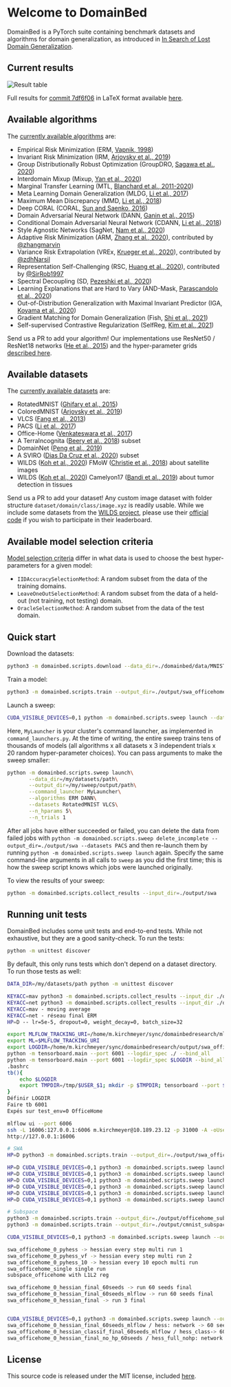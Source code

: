 # Welcome to DomainBed

DomainBed is a PyTorch suite containing benchmark datasets and algorithms for domain generalization, as introduced in [In Search of Lost Domain Generalization](https://arxiv.org/abs/2007.01434).

## Current results

![Result table](domainbed/results/2020_10_06_7df6f06/results.png)

Full results for [commit 7df6f06](https://github.com/facebookresearch/DomainBed/tree/7df6f06a6f9062284812a3f174c306218932c5e4) in LaTeX format available [here](domainbed/results/2020_10_06_7df6f06/results.tex).

## Available algorithms

The [currently available algorithms](domainbed/algorithms.py) are:

* Empirical Risk Minimization (ERM, [Vapnik, 1998](https://www.wiley.com/en-fr/Statistical+Learning+Theory-p-9780471030034))
* Invariant Risk Minimization (IRM, [Arjovsky et al., 2019](https://arxiv.org/abs/1907.02893))
* Group Distributionally Robust Optimization (GroupDRO, [Sagawa et al., 2020](https://arxiv.org/abs/1911.08731))
* Interdomain Mixup (Mixup, [Yan et al., 2020](https://arxiv.org/abs/2001.00677))
* Marginal Transfer Learning (MTL, [Blanchard et al., 2011-2020](https://arxiv.org/abs/1711.07910))
* Meta Learning Domain Generalization (MLDG, [Li et al., 2017](https://arxiv.org/abs/1710.03463))
* Maximum Mean Discrepancy (MMD, [Li et al., 2018](https://openaccess.thecvf.com/content_cvpr_2018/papers/Li_Domain_Generalization_With_CVPR_2018_paper.pdf))
* Deep CORAL (CORAL, [Sun and Saenko, 2016](https://arxiv.org/abs/1607.01719))
* Domain Adversarial Neural Network (DANN, [Ganin et al., 2015](https://arxiv.org/abs/1505.07818))
* Conditional Domain Adversarial Neural Network (CDANN, [Li et al., 2018](https://openaccess.thecvf.com/content_ECCV_2018/papers/Ya_Li_Deep_Domain_Generalization_ECCV_2018_paper.pdf))
* Style Agnostic Networks (SagNet, [Nam et al., 2020](https://arxiv.org/abs/1910.11645))
* Adaptive Risk Minimization (ARM, [Zhang et al., 2020](https://arxiv.org/abs/2007.02931)), contributed by [@zhangmarvin](https://github.com/zhangmarvin)
* Variance Risk Extrapolation (VREx, [Krueger et al., 2020](https://arxiv.org/abs/2003.00688)), contributed by [@zdhNarsil](https://github.com/zdhNarsil)
* Representation Self-Challenging (RSC, [Huang et al., 2020](https://arxiv.org/abs/2007.02454)), contributed by [@SirRob1997](https://github.com/SirRob1997)
* Spectral Decoupling (SD, [Pezeshki et al., 2020](https://arxiv.org/abs/2011.09468))
* Learning Explanations that are Hard to Vary (AND-Mask, [Parascandolo et al., 2020](https://arxiv.org/abs/2009.00329))
* Out-of-Distribution Generalization with Maximal Invariant Predictor (IGA, [Koyama et al., 2020](https://arxiv.org/abs/2008.01883))
* Gradient Matching for Domain Generalization (Fish, [Shi et al., 2021](https://arxiv.org/pdf/2104.09937.pdf))
* Self-supervised Contrastive Regularization (SelfReg, [Kim et al., 2021](https://arxiv.org/abs/2104.09841))

Send us a PR to add your algorithm! Our implementations use ResNet50 / ResNet18 networks ([He et al., 2015](https://arxiv.org/abs/1512.03385)) and the hyper-parameter grids [described here](domainbed/hparams_registry.py).

## Available datasets

The [currently available datasets](domainbed/datasets.py) are:

* RotatedMNIST ([Ghifary et al., 2015](https://arxiv.org/abs/1508.07680))
* ColoredMNIST ([Arjovsky et al., 2019](https://arxiv.org/abs/1907.02893))
* VLCS  ([Fang et al., 2013](https://openaccess.thecvf.com/content_iccv_2013/papers/Fang_Unbiased_Metric_Learning_2013_ICCV_paper.pdf))
* PACS ([Li et al., 2017](https://arxiv.org/abs/1710.03077))
* Office-Home ([Venkateswara et al., 2017](https://arxiv.org/abs/1706.07522))
* A TerraIncognita ([Beery et al., 2018](https://arxiv.org/abs/1807.04975)) subset
* DomainNet ([Peng et al., 2019](http://ai.bu.edu/M3SDA/))
* A SVIRO ([Dias Da Cruz et al., 2020](https://arxiv.org/abs/2001.03483)) subset
* WILDS ([Koh et al., 2020](https://arxiv.org/abs/2012.07421)) FMoW ([Christie et al., 2018](https://arxiv.org/abs/1711.07846)) about satellite images
* WILDS ([Koh et al., 2020](https://arxiv.org/abs/2012.07421)) Camelyon17 ([Bandi et al., 2019](https://pubmed.ncbi.nlm.nih.gov/30716025/)) about tumor detection in tissues

Send us a PR to add your dataset! Any custom image dataset with folder structure `dataset/domain/class/image.xyz` is readily usable. While we include some datasets from the [WILDS project](https://wilds.stanford.edu/), please use their [official code](https://github.com/p-lambda/wilds/) if you wish to participate in their leaderboard.

## Available model selection criteria

[Model selection criteria](domainbed/model_selection.py) differ in what data is used to choose the best hyper-parameters for a given model:

* `IIDAccuracySelectionMethod`: A random subset from the data of the training domains.
* `LeaveOneOutSelectionMethod`: A random subset from the data of a held-out (not training, not testing) domain.
* `OracleSelectionMethod`: A random subset from the data of the test domain.

## Quick start

Download the datasets:

```sh
python3 -m domainbed.scripts.download --data_dir=./domainbed/data/MNIST/
```

Train a model:

```sh
python3 -m domainbed.scripts.train --output_dir=./output/swa_officehome_single --algorithm SWA --dataset OfficeHome --test_env 0 --hp mav 1 --hp diversity_loss none --data_dir=./data/domainbed/
```

Launch a sweep:

```sh
CUDA_VISIBLE_DEVICES=0,1 python -m domainbed.scripts.sweep launch --data_dir=./data/domainbed/MNIST/ --output_dir=./output --command_launcher multi_gpu --dataset ColoredMNIST
```

Here, `MyLauncher` is your cluster's command launcher, as implemented in `command_launchers.py`. At the time of writing, the entire sweep trains tens of thousands of models (all algorithms x all datasets x 3 independent trials x 20 random hyper-parameter choices). You can pass arguments to make the sweep smaller:

```sh
python -m domainbed.scripts.sweep launch\
       --data_dir=/my/datasets/path\
       --output_dir=/my/sweep/output/path\
       --command_launcher MyLauncher\
       --algorithms ERM DANN\
       --datasets RotatedMNIST VLCS\
       --n_hparams 5\
       --n_trials 1
```

After all jobs have either succeeded or failed, you can delete the data from failed jobs with ``python -m domainbed.scripts.sweep delete_incomplete --output_dir=./output/swa --datasets PACS`` and then re-launch them by running ``python -m domainbed.scripts.sweep launch`` again. Specify the same command-line arguments in all calls to `sweep` as you did the first time; this is how the sweep script knows which jobs were launched originally.

To view the results of your sweep:

````sh
python -m domainbed.scripts.collect_results --input_dir=./output/swa
````

## Running unit tests

DomainBed includes some unit tests and end-to-end tests. While not exhaustive, but they are a good sanity-check. To run the tests:

```sh
python -m unittest discover
```

By default, this only runs tests which don't depend on a dataset directory. To run those tests as well:

```sh
DATA_DIR=/my/datasets/path python -m unittest discover
```

```sh
KEYACC=mav python3 -m domainbed.scripts.collect_results --input_dir ./output/swa
KEYACC=net python3 -m domainbed.scripts.collect_results --input_dir ./output/swa
KEYACC=mav - moving average
KEYACC=net - réseau final ERM
HP=D -- lr=5e-5, dropout=0, weight_decay=0, batch_size=32
```

```sh
export MLFLOW_TRACKING_URI=/home/m.kirchmeyer/sync/domainbedresearch/mlruns
export ML=$MLFLOW_TRACKING_URI
export LOGDIR=/home/m.kirchmeyer/sync/domainbedresearch/output/swa_officehome_0_pyhessian
python -m tensorboard.main --port 6001 --logdir_spec ./ --bind_all
python -m tensorboard.main --port 6001 --logdir_spec $LOGDIR --bind_all
.bashrc
tb(){
    echo $LOGDIR
    export TMPDIR=/tmp/$USER_$1; mkdir -p $TMPDIR; tensorboard --port $1 --logdir_spec $LOGDIR
}
Définir LOGDIR 
Faire tb 6001
Expés sur test_env=0 OfficeHome

mlflow ui --port 6006
ssh -L 16006:127.0.0.1:6006 m.kirchmeyer@10.189.23.12 -p 31000 -A -oUserKnownHostsFile=/dev/null -oStrictHostKeyChecking=no -o LogLevel=ERROR
http://127.0.0.1:16006

# SWA
HP=D python3 -m domainbed.scripts.train --output_dir=./output/swa_officehome_single --algorithm SWA --dataset OfficeHome --test_env 0 --hp mav 1 --hp diversity_loss none --data_dir=./data/domainbed/

HP=D CUDA_VISIBLE_DEVICES=0,1 python3 -m domainbed.scripts.sweep launch --output_dir=./output/swa --command_launcher multi_gpu --datasets PACS --algorithms SWA --single_test_envs --hp mav 1 --hp diversity_loss none --test_envs 0 1 2 3
HP=D CUDA_VISIBLE_DEVICES=0,1 python3 -m domainbed.scripts.sweep launch --output_dir=./output/swa_officehome --command_launcher multi_gpu --datasets OfficeHome --algorithms SWA --single_test_envs --hp mav 1 --hp diversity_loss none --test_envs 0 1 2 3
HP=D CUDA_VISIBLE_DEVICES=0,1 python3 -m domainbed.scripts.sweep launch --output_dir=./output/swa_officehome_0_pyhess_10 --command_launcher multi_gpu --datasets OfficeHome --algorithms SWA --single_test_envs --hp mav 1 --hp diversity_loss none --test_envs 0
HP=D CUDA_VISIBLE_DEVICES=0,1 python3 -m domainbed.scripts.sweep launch --output_dir=./output/swa_cmnist --command_launcher multi_gpu --datasets ColoredMNIST --algorithms SWA --single_test_envs --hp mav 1 --hp diversity_loss none --test_envs 0 1 2
HP=D CUDA_VISIBLE_DEVICES=0,1 python3 -m domainbed.scripts.sweep launch --output_dir=./output/swa_officehome_0_hessian_final --command_launcher multi_gpu --datasets OfficeHome --algorithms SWA --single_test_envs --hp mav 1 --hp diversity_loss none --test_envs 0 --n_hparams 1
HP=D CUDA_VISIBLE_DEVICES=0,1 python3 -m domainbed.scripts.sweep launch --output_dir=./output/swa_officehome_0_hessian_final_60seeds_mlflow --command_launcher multi_gpu --datasets OfficeHome --algorithms SWA --single_test_envs --hp mav 1 --hp diversity_loss none --test_envs 0

# Subspace
python3 -m domainbed.scripts.train --output_dir=./output/officehome_subspace --algorithm Subspace --dataset OfficeHome --test_env 0 --data_dir=./data/domainbed/
python3 -m domainbed.scripts.train --output_dir=./output/cmnist_subspace --algorithm Subspace --dataset ColoredMNIST --test_env 0 --data_dir=./data/domainbed/

CUDA_VISIBLE_DEVICES=0,1 python3 -m domainbed.scripts.sweep launch --output_dir=./output/subspace_officehome --command_launcher multi_gpu --datasets OfficeHome --algorithms Subspace --single_test_envs --test_envs 0 1 2 3

swa_officehome_0_pyhess -> hessian every step multi run 1 
swa_officehome_0_pyhess_vf -> hessian every step multi run 2 
swa_officehome_0_pyhess_10 -> hessian every 10 epoch multi run
swa_officehome_single single run
subspace_officehome with L1L2 reg

swa_officehome_0_hessian_final_60seeds -> run 60 seeds final
swa_officehome_0_hessian_final_60seeds_mlflow -> run 60 seeds final
swa_officehome_0_hessian_final -> run 3 final


CUDA_VISIBLE_DEVICES=0,1 python3 -m domainbed.scripts.sweep launch --output_dir=./output/swa_officehome_0_hessian_final_no_hp_60seeds --command_launcher multi_gpu --datasets OfficeHome --algorithms SWA --single_test_envs --hp mav 1 --hp diversity_loss none --test_envs 0
swa_officehome_0_hessian_final_60seeds_mlflow / hess: network -> 60 seeds net
swa_officehome_0_hessian_classif_final_60seeds_mlflow / hess_class-> 60 seeds classif
swa_officehome_0_hessian_final_no_hp_60seeds / hess_full_nohp: network -> 60 seeds net
```

## License

This source code is released under the MIT license, included [here](LICENSE).
